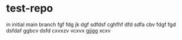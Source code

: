 # test-repo
in initial main branch
fgf
fdg
jk
dgf
sdfdsf
cghfhf
dfd
sdfa
cbv
fdgf
fgd
dsfdaf
ggbcv
dsfd
cxvxzv
vcxvx
gjjgg
xcxv
